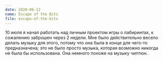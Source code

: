 ```yaml
---
date: 2020-06-12
name: Escape of the Bits
file: escape-of-the-bits
---
```


10 июля я начал работать над личным проектом игры о лабиринтах, к сожалению заброшен через 2 недели. Мне было действительно весело делать музыку для этого, потому что она была в конце для чего-то предназначена; это не было просто музыка, которая возможно никогда не была бы использована. Она немного похоже на музыку чиптюн.